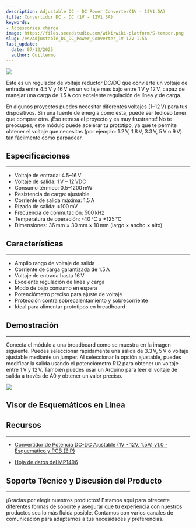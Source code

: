 ```yaml
---
description: Adjustable DC - DC Power Converter(1V - 12V1.5A)
title: Convertidor DC - DC (1V - 12V1.5A)
keywords:
- Accessories charge
image: https://files.seeedstudio.com/wiki/wiki-platform/S-tempor.png
slug: /es/Adjustable_DC_DC_Power_Converter_1V-12V-1.5A
last_update:
  date: 07/12/2025
  author: Guillermo
---
```


![](https://files.seeedstudio.com/wiki/Adjustable_DC_DC_Power_Converter_1V-12V-1.5A/img/Adjustable_04.jpg)

Este es un regulador de voltaje reductor DC/DC que convierte un voltaje de entrada entre 4.5 V y 16 V en un voltaje más bajo entre 1 V y 12 V, capaz de manejar una carga de 1.5 A con excelente regulación de línea y de carga.

En algunos proyectos puedes necesitar diferentes voltajes (1–12 V) para tus dispositivos. Sin una fuente de energía como esta, puede ser tedioso tener que comprar otra. ¡Eso retrasa el proyecto y es muy frustrante! No te preocupes, este módulo puede acelerar tu prototipo, ya que te permite obtener el voltaje que necesitas (por ejemplo: 1.2 V, 1.8 V, 3.3 V, 5 V o 9 V) tan fácilmente como parpadear.

## Especificaciones
---

* Voltaje de entrada: 4.5–16 V  
* Voltaje de salida: 1 V – 12 VDC  
* Consumo térmico: 0.5–1200 mW  
* Resistencia de carga: ajustable  
* Corriente de salida máxima: 1.5 A  
* Rizado de salida: ≤100 mV  
* Frecuencia de conmutación: 500 kHz  
* Temperatura de operación: -40 ℃ a +125 ℃  
* Dimensiones: 36 mm × 30 mm × 10 mm (largo × ancho × alto)

## Características
---

* Amplio rango de voltaje de salida  
* Corriente de carga garantizada de 1.5 A  
* Voltaje de entrada hasta 16 V  
* Excelente regulación de línea y carga  
* Modo de bajo consumo en espera  
* Potenciómetro preciso para ajuste de voltaje  
* Protección contra sobrecalentamiento y sobrecorriente  
* Ideal para alimentar prototipos en breadboard

## Demostración
---

Conecta el módulo a una breadboard como se muestra en la imagen siguiente. Puedes seleccionar rápidamente una salida de 3.3 V, 5 V o voltaje ajustable mediante un jumper. Al seleccionar la opción ajustable, puedes modificar la salida usando el potenciómetro R12 para obtener un voltaje entre 1 V y 12 V. También puedes usar un Arduino para leer el voltaje de salida a través de A0 y obtener un valor preciso.

![](https://files.seeedstudio.com/wiki/Adjustable_DC_DC_Power_Converter_1V-12V-1.5A/img/ADJ_USER.jpg)

## Visor de Esquemáticos en Línea

<div className="altium-ecad-viewer" data-project-src="https://files.seeedstudio.com/wiki/Adjustable_DC_DC_Power_Converter_1V-12V-1.5A/res/Adjustable_DC-DC_Power_Converter-1V-12V1.5A-v1.0_sch_pcb.zip" style={{borderRadius: '0px 0px 4px 4px', height: 500, borderStyle: 'solid', borderWidth: 1, borderColor: 'rgb(241, 241, 241)', overflow: 'hidden', maxWidth: 1280, maxHeight: 700, boxSizing: 'border-box'}}>
</div>

## Recursos
---

* [Convertidor de Potencia DC-DC Ajustable (1V - 12V, 1.5A) v1.0 - Esquemático y PCB (ZIP)](https://files.seeedstudio.com/wiki/Adjustable_DC_DC_Power_Converter_1V-12V-1.5A/res/Adjustable_DC-DC_Power_Converter-1V-12V1.5A-v1.0_sch_pcb.zip)

* [Hoja de datos del MP1496](https://files.seeedstudio.com/wiki/Adjustable_DC_DC_Power_Converter_1V-12V-1.5A/res/MP1496-277526.pdf)

## Soporte Técnico y Discusión del Producto
---

¡Gracias por elegir nuestros productos! Estamos aquí para ofrecerte diferentes formas de soporte y asegurar que tu experiencia con nuestros productos sea lo más fluida posible. Contamos con varios canales de comunicación para adaptarnos a tus necesidades y preferencias.

<div class="button_tech_support_container">
<a href="https://forum.seeedstudio.com/" class="button_forum"></a> 
<a href="https://www.seeedstudio.com/contacts" class="button_email"></a>
</div>

<div class="button_tech_support_container">
<a href="https://discord.gg/eWkprNDMU7" class="button_discord"></a> 
<a href="https://github.com/Seeed-Studio/wiki-documents/discussions/69" class="button_discussion"></a>
</div>
